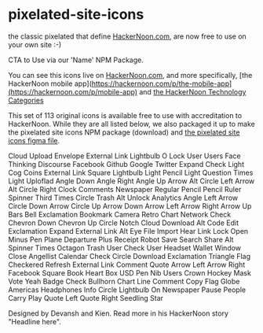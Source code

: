 # pixelated-site-icons
the classic pixelated that define [HackerNoon.com](https:hackernoon.com), are now free to use on your own site :-) 

CTA to Use via our 'Name' NPM Package. 

You can see this icons live on [HackerNoon.com](https://hackernoon.com), and more specifically, [the HackerNoon mobile app](https://hackernoon.com/p/the-mobile-app](https://hackernoon.com/p/mobile-app) and [the HackerNoon Technology Categories](https://hackernoon.com/c/)

This set of 113 original icons is available free to use with accreditation to HackerNoon. While they are all listed below, we also packaged it up to make the pixelated site icons NPM package (download) and [the pixelated site icons figma file](https://www.figma.com/file/Ge2OozAi0jAIqEAiArbO9A/HackerNoon-%7C-Pixelated-Icon-Library?type=design&node-id=0-1&t=cRzbN22MWyZOZpAK-0).

Cloud Upload
Envelope
External Link
Lightbulb O
Lock
User
Users
Face Thinking
Discourse
Facebook
Github
Google
Twitter
Expand
Check Light
Cog
Coins
External Link Square
Lightbulb Light
Pencil Light
Question
Times Light
Uploflad
Angle Down
Angle Right
Angle Up
Arrow Alt Circle Left
Arrow Alt Circle Right
Clock
Comments
Newspaper Regular
Pencil
Pencil Ruler
Spinner Third
Times Circle
Trash Alt
Unlock
Analytics
Angle Left
Arrow Circle Down
Arrow Circle Up
Arrow Down
Arrow Left
Arrow Right
Arrow Up
Bars
Bell Exclamation
Bookmark
Camera Retro
Chart Network
Check
Chevron Down
Chevron Up
Circle Notch
Cloud Download Alt
Code
Edit
Exclamation
Expand
External Link Alt
Eye
File Import
Hear
Link
Lock Open
Minus
Pen
Plane Departure
Plus
Receipt
Robot
Save
Search
Share Alt
Spinner
Times Octagon
Trash
User Check
User Headset
Wallet
Window Close
Angellist
Calendar
Check Circle
Download
Exclamation Triangle
Flag Checkered
Refresh
External Link
Comment Quote
Arrow Left
Arrow Right
Facebook Square
Book Heart
Box USD
Pen Nib
Users Crown
Hockey Mask
Vote Yeah
Badge Check
Bullhorn
Chart Line
Comment
Copy
Flag
Globe Americas
Headphones
Info Circle
Lightbulb On
Newspaper 
Pause
People Carry
Play
Quote Left
Quote Right
Seedling
Star

Designed by Devansh and Kien. Read more in his HackerNoon story "Headline here". 
